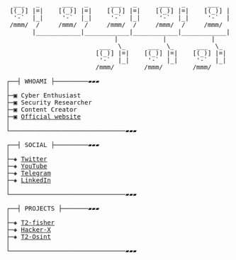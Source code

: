 <pre>

  ___   _      ___   _      ___   _      ___   _      ___   _
 [(_)] |=|    [(_)] |=|    [(_)] |=|    [(_)] |=|    [(_)] |=|
  '-`  |_|     '-`  |_|     '-`  |_|     '-`  |_|     '-`  |_|
 /mmm/  /     /mmm/  /     /mmm/  /     /mmm/  /     /mmm/  /
       |____________|____________|____________|____________|
                             |            |            |
                         ___  \_      ___  \_      ___  \_
                        [(_)] |=|    [(_)] |=|    [(_)] |=|
                         '-`  |_|     '-`  |_|     '-`  |_|
                        /mmm/        /mmm/        /mmm/

┌──┤ WHOAMI ├─────────▰▰▰
│
├─▣ Cyber Enthusiast
├─▣ Security Researcher
├─▣ Content Creator
├─▣ <a href="https://Genixcyber.cf/">Official website</a>
│
└───────────────────────────────▰▰▰

┌──┤ SOCIAL ├─────────▰▰▰
│
├─◈ <a href="https://twitter.com/Genixcyber">Twitter</a>
├─◈ <a href="https://www.youtube.com/c/Genixcyber">YouTube</a>
├─◈ <a href="https://t.me/Genixcyber">Telegram</a>
├─◈ <a href="https://www.linkedin.com/in/Genixcyber">LinkedIn</a>
│
└───────────────────────────────▰▰▰

┌──┤ PROJECTS ├───────▰▰▰
│
├─◈ <a href="https://github.com/Genixcyber/T2-fisher">T2-fisher</a>
├─◈ <a href="https://github.com/Genixcyber/Hacker-X">Hacker-X</a>
├─◈ <a href="https://github.com/Genixcyber/T2-Osinf">T2-Osint</a>
│
└───────────────────────────────▰▰▰
</pre>

